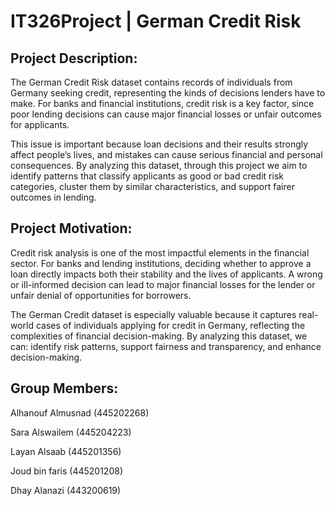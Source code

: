# IT326Project | German Credit Risk


## Project Description:

The German Credit Risk dataset contains records of individuals from Germany seeking credit, representing the kinds of decisions lenders have to make. For banks and financial institutions, credit risk is a key factor, since poor lending decisions can cause major financial losses or unfair outcomes for applicants.

This issue is important because loan decisions and their results strongly affect people’s lives, and mistakes can cause serious financial and personal consequences. By analyzing this dataset, through this project we aim to identify patterns that classify applicants as good or bad credit risk categories, cluster them by similar characteristics, and support fairer outcomes in lending.


## Project Motivation:

Credit risk analysis is one of the most impactful elements in the financial sector. For banks and lending institutions, deciding whether to approve a loan directly impacts both their stability and the lives of applicants. A wrong or ill-informed decision can lead to major financial losses for the lender or unfair denial of opportunities for borrowers.

The German Credit dataset is especially valuable because it captures real-world cases of individuals applying for credit in Germany, reflecting the complexities of financial decision-making. By analyzing this dataset, we can:
identify risk patterns, support fairness and transparency, and enhance decision-making.


## Group Members:
  
Alhanouf Almusnad (445202268)

Sara Alswailem (445204223)

Layan Alsaab (445201356)

Joud bin faris (445201208)

Dhay Alanazi (443200619)
